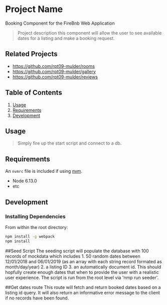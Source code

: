 # Project Name
Booking Component for the FireBnb Web Application

> Project description
this component will allow the user to see available dates for a listing and make a booking request. 

## Related Projects

  - https://github.com/rpt09-mulder/rooms
  - https://github.com/rpt09-mulder/gallery
  - https://github.com/rpt09-mulder/reviews


## Table of Contents

1. [Usage](#Usage)
1. [Requirements](#requirements)
1. [Development](#development)

## Usage

> Simply fire up the start script and connect to a db.

## Requirements

An `nvmrc` file is included if using [nvm](https://github.com/creationix/nvm).

- Node 6.13.0
- etc

## Development

### Installing Dependencies

From within the root directory:

```sh
npm install -g webpack
npm install
```

##Seed Script 
The seeding script will populate the database with 100 records of mockdata which includes 1. 50 random dates between 12/01/2018 and 06/01/2019 (as an array with each string record formated as month/day/year) 2. a listing ID 3. an automatically document id. This should hopfully create enough dates that when to provide the user with a realistic user experience. The script is run from the root level via 'nmp run seeder'. 

##Get dates route
This route will fetch and return booked dates based on a listing id query. It will also return an informative error message to the client if no records have been found.
